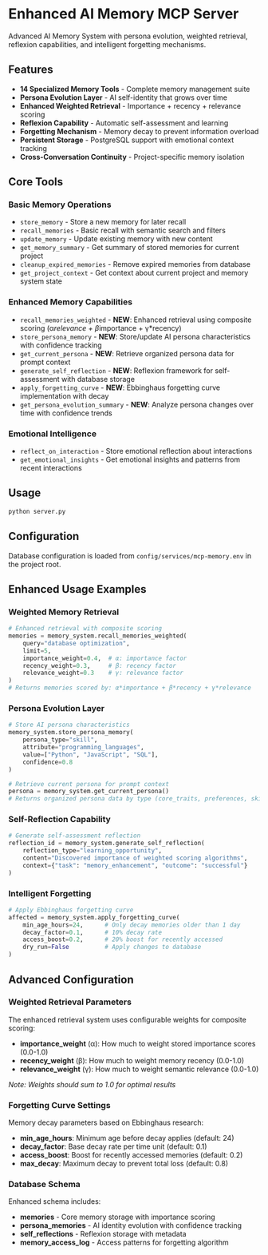 # Enhanced AI Memory MCP Server

Advanced AI Memory System with persona evolution, weighted retrieval, reflexion capabilities, and intelligent forgetting mechanisms.

## Features

- **14 Specialized Memory Tools** - Complete memory management suite
- **Persona Evolution Layer** - AI self-identity that grows over time
- **Enhanced Weighted Retrieval** - Importance + recency + relevance scoring
- **Reflexion Capability** - Automatic self-assessment and learning
- **Forgetting Mechanism** - Memory decay to prevent information overload
- **Persistent Storage** - PostgreSQL support with emotional context tracking
- **Cross-Conversation Continuity** - Project-specific memory isolation

## Core Tools

### Basic Memory Operations

- `store_memory` - Store a new memory for later recall
- `recall_memories` - Basic recall with semantic search and filters
- `update_memory` - Update existing memory with new content
- `get_memory_summary` - Get summary of stored memories for current project
- `cleanup_expired_memories` - Remove expired memories from database
- `get_project_context` - Get context about current project and memory system state

### Enhanced Memory Capabilities

- `recall_memories_weighted` - **NEW**: Enhanced retrieval using composite scoring (α*relevance + β*importance + γ\*recency)
- `store_persona_memory` - **NEW**: Store/update AI persona characteristics with confidence tracking
- `get_current_persona` - **NEW**: Retrieve organized persona data for prompt context
- `generate_self_reflection` - **NEW**: Reflexion framework for self-assessment with database storage
- `apply_forgetting_curve` - **NEW**: Ebbinghaus forgetting curve implementation with decay
- `get_persona_evolution_summary` - **NEW**: Analyze persona changes over time with confidence trends

### Emotional Intelligence

- `reflect_on_interaction` - Store emotional reflection about interactions
- `get_emotional_insights` - Get emotional insights and patterns from recent interactions

## Usage

```bash
python server.py
```

## Configuration

Database configuration is loaded from `config/services/mcp-memory.env` in the project root.

## Enhanced Usage Examples

### Weighted Memory Retrieval

```python
# Enhanced retrieval with composite scoring
memories = memory_system.recall_memories_weighted(
    query="database optimization",
    limit=5,
    importance_weight=0.4,  # α: importance factor
    recency_weight=0.3,     # β: recency factor
    relevance_weight=0.3    # γ: relevance factor
)
# Returns memories scored by: α*importance + β*recency + γ*relevance
```

### Persona Evolution Layer

```python
# Store AI persona characteristics
memory_system.store_persona_memory(
    persona_type="skill",
    attribute="programming_languages",
    value=["Python", "JavaScript", "SQL"],
    confidence=0.8
)

# Retrieve current persona for prompt context
persona = memory_system.get_current_persona()
# Returns organized persona data by type (core_traits, preferences, skills)
```

### Self-Reflection Capability

```python
# Generate self-assessment reflection
reflection_id = memory_system.generate_self_reflection(
    reflection_type="learning_opportunity",
    content="Discovered importance of weighted scoring algorithms",
    context={"task": "memory_enhancement", "outcome": "successful"}
)
```

### Intelligent Forgetting

```python
# Apply Ebbinghaus forgetting curve
affected = memory_system.apply_forgetting_curve(
    min_age_hours=24,      # Only decay memories older than 1 day
    decay_factor=0.1,      # 10% decay rate
    access_boost=0.2,      # 20% boost for recently accessed
    dry_run=False          # Apply changes to database
)
```

## Advanced Configuration

### Weighted Retrieval Parameters

The enhanced retrieval system uses configurable weights for composite scoring:

- **importance_weight** (α): How much to weight stored importance scores (0.0-1.0)
- **recency_weight** (β): How much to weight memory recency (0.0-1.0)
- **relevance_weight** (γ): How much to weight semantic relevance (0.0-1.0)

_Note: Weights should sum to 1.0 for optimal results_

### Forgetting Curve Settings

Memory decay parameters based on Ebbinghaus research:

- **min_age_hours**: Minimum age before decay applies (default: 24)
- **decay_factor**: Base decay rate per time unit (default: 0.1)
- **access_boost**: Boost for recently accessed memories (default: 0.2)
- **max_decay**: Maximum decay to prevent total loss (default: 0.8)

### Database Schema

Enhanced schema includes:

- **memories** - Core memory storage with importance scoring
- **persona_memories** - AI identity evolution with confidence tracking
- **self_reflections** - Reflexion storage with metadata
- **memory_access_log** - Access patterns for forgetting algorithm

